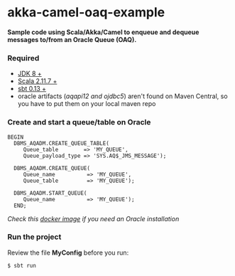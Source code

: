# akka-camel-oaq-example

**Sample code using Scala/Akka/Camel to enqueue and dequeue messages to/from an Oracle Queue (OAQ).**

### Required

 - [JDK 8 +](http://www.oracle.com/technetwork/java/javase/downloads/jdk8-downloads-2133151.html)
 - [Scala 2.11.7 +](http://www.scala-lang.org/download/)
 - [sbt 0.13 +](http://www.scala-sbt.org/download.html)
 - oracle artifacts (*aqapi12 and ojdbc5*) aren't found on Maven Central,
 	so you have to put them on your local maven repo


### Create and start a queue/table on Oracle

```
BEGIN
  DBMS_AQADM.CREATE_QUEUE_TABLE(
     Queue_table        => 'MY_QUEUE',
     Queue_payload_type => 'SYS.AQ$_JMS_MESSAGE');
  
  DBMS_AQADM.CREATE_QUEUE(
     Queue_name          => 'MY_QUEUE',
     Queue_table         => 'MY_QUEUE');
  
  DBMS_AQADM.START_QUEUE(
     Queue_name          => 'MY_QUEUE');
  END;
```

*Check this [docker image](https://hub.docker.com/r/wnameless/oracle-xe-11g/) if you need an Oracle installation*
### Run the project

Review the file **MyConfig** before you run:

```
$ sbt run
```
